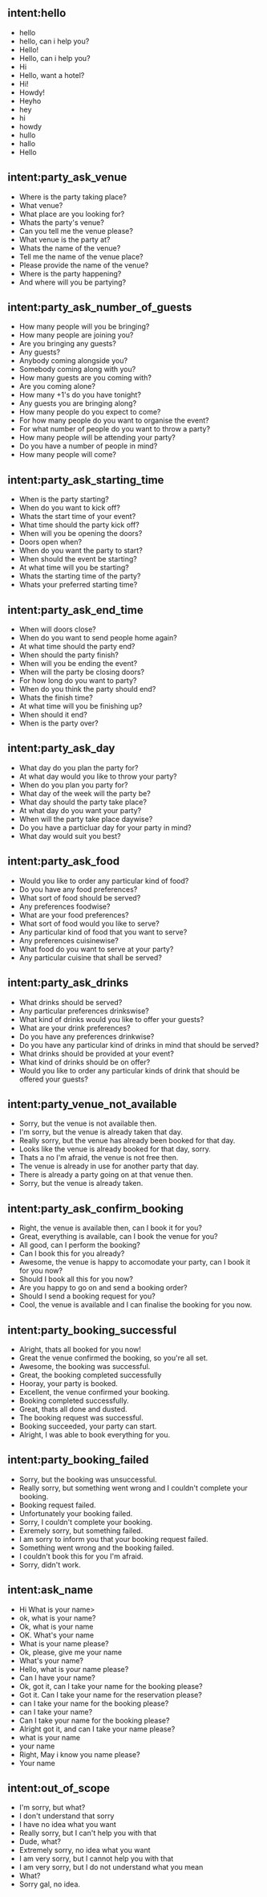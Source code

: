 ## intent:hello
- hello
- hello, can i help you?
- Hello!
- Hello, can i help you?
- Hi
- Hello, want a hotel?
- Hi!
- Howdy!
- Heyho
- hey
- hi
- howdy
- hullo
- hallo
- Hello

## intent:party_ask_venue
- Where is the party taking place?
- What venue?
- What place are you looking for?
- Whats the party's venue?
- Can you tell me the venue please?
- What venue is the party at?
- Whats the name of the venue?
- Tell me the name of the venue place?
- Please provide the name of the venue?
- Where is the party happening?
- And where will you be partying?

## intent:party_ask_number_of_guests
- How many people will you be bringing?
- How many people are joining you?
- Are you bringing any guests?
- Any guests?
- Anybody coming alongside you?
- Somebody coming along with you?
- How many guests are you coming with?
- Are you coming alone?
- How many +1's do you have tonight?
- Any guests you are bringing along?
- How many people do you expect to come?
- For how many people do you want to organise the event?
- For what number of people do you want to throw a party?
- How many people will be attending your party?
- Do you have a number of people in mind?
- How many people will come?

## intent:party_ask_starting_time
- When is the party starting?
- When do you want to kick off?
- Whats the start time of your event?
- What time should the party kick off?
- When will you be opening the doors?
- Doors open when?
- When do you want the party to start?
- When should the event be starting?
- At what time will you be starting?
- Whats the starting time of the party?
- Whats your preferred starting time?

## intent:party_ask_end_time
- When will doors close?
- When do you want to send people home again?
- At what time should the party end?
- When should the party finish?
- When will you be ending the event?
- When will the party be closing doors?
- For how long do you want to party?
- When do you think the party should end?
- Whats the finish time?
- At what time will you be finishing up?
- When should it end?
- When is the party over?

## intent:party_ask_day
- What day do you plan the party for?
- At what day would you like to throw your party?
- When do you plan you party for?
- What day of the week will the party be?
- What day should the party take place?
- At what day do you want your party?
- When will the party take place daywise?
- Do you have a particluar day for your party in mind?
- What day would suit you best?

## intent:party_ask_food
- Would you like to order any particular kind of food?
- Do you have any food preferences?
- What sort of food should be served?
- Any preferences foodwise?
- What are your food preferences?
- What sort of food would you like to serve?
- Any particular kind of food that you want to serve?
- Any preferences cuisinewise?
- What food do you want to serve at your party?
- Any particular cuisine that shall be served?

## intent:party_ask_drinks
- What drinks should be served?
- Any particular preferences drinkswise?
- What kind of drinks would you like to offer your guests?
- What are your drink preferences?
- Do you have any preferences drinkwise?
- Do you have any particular kind of drinks in mind that should be served?
- What drinks should be provided at your event?
- What kind of drinks should be on offer?
- Would you like to order any particular kinds of drink that should be offered your guests?

## intent:party_venue_not_available
- Sorry, but the venue is not available then.
- I'm sorry, but the venue is already taken that day.
- Really sorry, but the venue has already been booked for that day.
- Looks like the venue is already booked for that day, sorry.
- Thats a no I'm afraid, the venue is not free then.
- The venue is already in use for another party that day.
- There is already a party going on at that venue then.
- Sorry, but the venue is already taken.

## intent:party_ask_confirm_booking
- Right, the venue is available then, can I book it for you?
- Great, everything is available, can I book the venue for you?
- All good, can I perform the booking?
- Can I book this for you already?
- Awesome, the venue is happy to accomodate your party, can I book it for you now?
- Should I book all this for you now?
- Are you happy to go on and send a booking order?
- Should I send a booking request for you?
- Cool, the venue is available and I can finalise the booking for you now.

## intent:party_booking_successful
- Alright, thats all booked for you now!
- Great the venue confirmed the booking, so you're all set.
- Awesome, the booking was successful.
- Great, the booking completed successfully
- Hooray, your party is booked.
- Excellent, the venue confirmed your booking.
- Booking completed successfully.
- Great, thats all done and dusted.
- The booking request was successful.
- Booking succeeded, your party can start.
- Alright, I was able to book everything for you.

## intent:party_booking_failed
- Sorry, but the booking was unsuccessful.
- Really sorry, but something went wrong and I couldn't complete your booking.
- Booking request failed.
- Unfortunately your booking failed.
- Sorry, I couldn't complete your booking.
- Exremely sorry, but something failed.
- I am sorry to inform you that your booking request failed.
- Something went wrong and the booking failed.
- I couldn't book this for you I'm afraid.
- Sorry, didn't work.

## intent:ask_name
- Hi What is your name>
- ok, what is your name?
- Ok, what is your name
- OK. What's your name 
- What is your name please?
- Ok, please, give me your name
- What's your name?
- Hello, what is your name please?
- Can I have your name?
- Ok, got it, can I take your name for the booking please?
- Got it. Can I take your name for the reservation please?
- can I take your name for the booking please?
- can I take your name?
- Can I take your name for the booking please?
- Alright got it, and can I take your name please?
- what is your name
- your name
- Right, May i know you name please?
- Your name

## intent:out_of_scope
- I'm sorry, but what?
- I don't understand that sorry
- I have no idea what you want
- Really sorry, but I can't help you with that
- Dude, what?
- Extremely sorry, no idea what you want
- I am very sorry, but I cannot help you with that
- I am very sorry, but I do not understand what you mean
- What?
- Sorry gal, no idea.